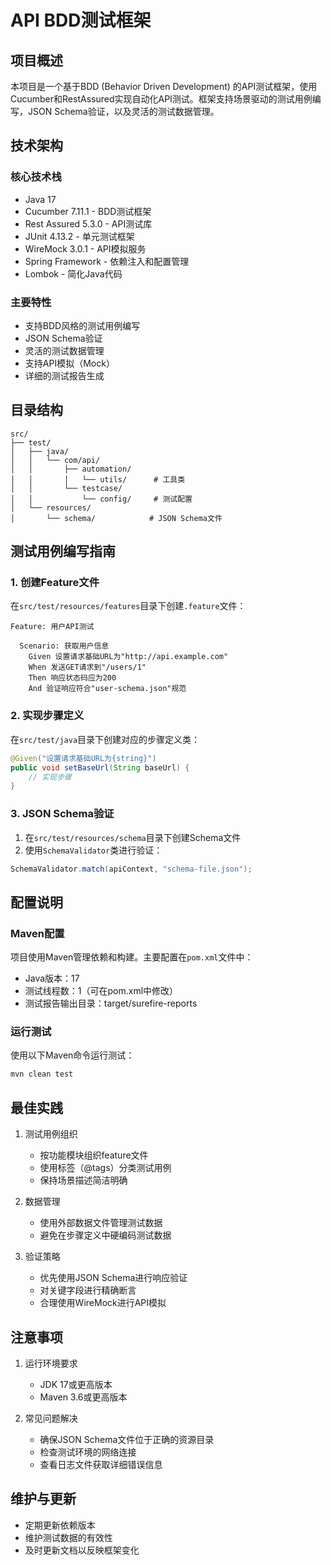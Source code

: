# API BDD测试框架

## 项目概述
本项目是一个基于BDD (Behavior Driven Development) 的API测试框架，使用Cucumber和RestAssured实现自动化API测试。框架支持场景驱动的测试用例编写，JSON Schema验证，以及灵活的测试数据管理。

## 技术架构

### 核心技术栈
- Java 17
- Cucumber 7.11.1 - BDD测试框架
- Rest Assured 5.3.0 - API测试库
- JUnit 4.13.2 - 单元测试框架
- WireMock 3.0.1 - API模拟服务
- Spring Framework - 依赖注入和配置管理
- Lombok - 简化Java代码

### 主要特性
- 支持BDD风格的测试用例编写
- JSON Schema验证
- 灵活的测试数据管理
- 支持API模拟（Mock）
- 详细的测试报告生成

## 目录结构
```
src/
├── test/
│   ├── java/
│   │   └── com/api/
│   │       ├── automation/
│   │       │   └── utils/      # 工具类
│   │       └── testcase/
│   │           └── config/     # 测试配置
│   └── resources/
│       └── schema/            # JSON Schema文件
```

## 测试用例编写指南

### 1. 创建Feature文件
在`src/test/resources/features`目录下创建`.feature`文件：

```gherkin
Feature: 用户API测试

  Scenario: 获取用户信息
    Given 设置请求基础URL为"http://api.example.com"
    When 发送GET请求到"/users/1"
    Then 响应状态码应为200
    And 验证响应符合"user-schema.json"规范
```

### 2. 实现步骤定义
在`src/test/java`目录下创建对应的步骤定义类：

```java
@Given("设置请求基础URL为{string}")
public void setBaseUrl(String baseUrl) {
    // 实现步骤
}
```

### 3. JSON Schema验证
1. 在`src/test/resources/schema`目录下创建Schema文件
2. 使用`SchemaValidator`类进行验证：
```java
SchemaValidator.match(apiContext, "schema-file.json");
```

## 配置说明

### Maven配置
项目使用Maven管理依赖和构建。主要配置在`pom.xml`文件中：

- Java版本：17
- 测试线程数：1（可在pom.xml中修改）
- 测试报告输出目录：target/surefire-reports

### 运行测试
使用以下Maven命令运行测试：

```bash
mvn clean test
```

## 最佳实践

1. 测试用例组织
   - 按功能模块组织feature文件
   - 使用标签（@tags）分类测试用例
   - 保持场景描述简洁明确

2. 数据管理
   - 使用外部数据文件管理测试数据
   - 避免在步骤定义中硬编码测试数据

3. 验证策略
   - 优先使用JSON Schema进行响应验证
   - 对关键字段进行精确断言
   - 合理使用WireMock进行API模拟

## 注意事项

1. 运行环境要求
   - JDK 17或更高版本
   - Maven 3.6或更高版本

2. 常见问题解决
   - 确保JSON Schema文件位于正确的资源目录
   - 检查测试环境的网络连接
   - 查看日志文件获取详细错误信息

## 维护与更新

- 定期更新依赖版本
- 维护测试数据的有效性
- 及时更新文档以反映框架变化